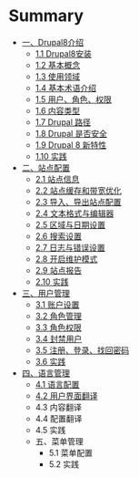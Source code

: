 # Summary

* [一、Drupal8介绍](README.md)
  * [1.1 Drupal8安装](1.1-drupal8.md)
  * [1.2 基本概念](1.1.md)
  * [1.3 使用领域](1.2.md)
  * [1.4 基本术语介绍](1.3.md)
  * [1.5  用户、角色、权限](1.4.md)
  * [1.6 内容类型 ](1.5.md)
  * [1.7 Drupal 路径 ](1.6-drupal.md)
  * [1.8 Drupal 是否安全 ](1.7-drupal.md)
  * [1.9 Drupal 8 新特性 ](1.8-drupal-8.md)
  * [1.10 实践](1.9.md)
* [二、站点配置](er-3001-zhan-dian-pei-zhi.md)
  * [2.1 站点信息](er-3001-zhan-dian-pei-zhi/21-zhan-dian-xin-xi.md)
  * [2.2 站点缓存和带宽优化](er-3001-zhan-dian-pei-zhi/22-zhan-dian-huan-cun-he-dai-kuan-you-hua.md)
  * [2.3 导入、导出站点配置 ](er-3001-zhan-dian-pei-zhi/23-dao-ru-3001-dao-chu-zhan-dian-pei-zhi.md)
  * [2.4 文本格式与编辑器 ](er-3001-zhan-dian-pei-zhi/24-wen-ben-ge-shi-yu-bian-ji-qi.md)
  * [2.5 区域与日期设置](er-3001-zhan-dian-pei-zhi/25-qu-yu-yu-ri-qi-she-zhi.md)
  * [2.6 搜索设置](er-3001-zhan-dian-pei-zhi/26-sou-suo-she-zhi.md)
  * [2.7 日志与错误设置](er-3001-zhan-dian-pei-zhi/27-ri-zhi-yu-cuo-wu-she-zhi.md)
  * [2.8 开启维护模式](er-3001-zhan-dian-pei-zhi/28-kai-qi-wei-hu-mo-shi.md)
  * [2.9 站点报告](er-3001-zhan-dian-pei-zhi/29-zhan-dian-bao-gao.md)
  * [2.10 实践](er-3001-zhan-dian-pei-zhi/210-lian-xi.md)
* [三、用户管理](san-3001-yong-hu-guan-li.md)
  * [3.1 账户设置](11.md)
  * [3.2 角色管理](12.md)
  * [3.3 角色权限](33-jiao-se-quan-xian.md)
  * [3.4 封禁用户](34.md)
  * [3.5 注册、登录、找回密码](35-yong-hu-zhu-ce-3001-deng-lu-3001-zhao-hui-mi-ma.md)
  * [3.6 实践](36.md)
* [四、语言管理](si-3001-yu-yan-guan-li.md)
  * [4.1 语言配置](si-3001-yu-yan-guan-li/41.md)
  * [4.2 用户界面翻译](si-3001-yu-yan-guan-li/42-yong-hu-jie-mian-fan-yi.md)
  * 4.3 内容翻译
  * 4.4 配置翻译
  * 4.5 实践
  * 五、菜单管理
    * 5.1 菜单配置
    * 5.2 实践

